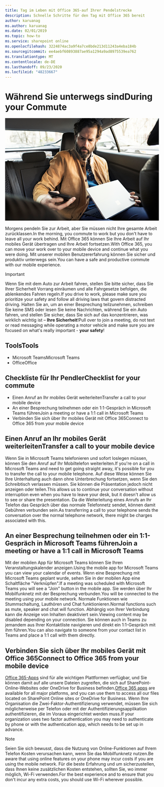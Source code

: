 ```yaml
---
title: Tag im Leben mit Office 365-auf Ihrer Pendelstrecke
description: Schnelle Schritte für den Tag mit Office 365 bereit
author: karuanag
ms.author: karuanag
ms.date: 02/01/2019
ms.topic: how-to
ms.service: sharepoint online
ms.openlocfilehash: 3224874ac3a9f4a7ce8bde213d11243a4eba184b
ms.sourcegitcommit: ee4aebf60893887ae95a1294a9ad8975539ea762
ms.translationtype: MT
ms.contentlocale: de-DE
ms.lasthandoff: 09/23/2020
ms.locfileid: "48233667"
---
```

# <a name="during-your-commute"></a><span data-ttu-id="63715-103">Während Sie unterwegs sind</span><span class="sxs-lookup"><span data-stu-id="63715-103">During your Commute</span></span>

![Unterwegs (Bild)](media/ditl_commute.png)

<span data-ttu-id="63715-105">Morgens pendeln Sie zur Arbeit, aber Sie müssen nicht Ihre gesamte Arbeit zurücklassen.</span><span class="sxs-lookup"><span data-stu-id="63715-105">In the morning, you commute to work but you don't have to leave all your work behind.</span></span> <span data-ttu-id="63715-106">Mit Office 365 können Sie Ihre Arbeit auf Ihr mobiles Gerät übertragen und Ihre Arbeit fortsetzen.</span><span class="sxs-lookup"><span data-stu-id="63715-106">With Office 365, you can move your work over to your mobile device and continue what you were doing.</span></span>  <span data-ttu-id="63715-107">Mit unserer mobilen Benutzererfahrung können Sie sicher und produktiv unterwegs sein.</span><span class="sxs-lookup"><span data-stu-id="63715-107">You can have a safe and productive commute with our mobile experience.</span></span>  

> [!IMPORTANT]
> <span data-ttu-id="63715-108">Wenn Sie mit dem Auto zur Arbeit fahren, stellen Sie bitte sicher, dass Sie Ihrer Sicherheit Vorrang einräumen und alle Fahrgesetze befolgen, die ablenkendes Fahren regeln.</span><span class="sxs-lookup"><span data-stu-id="63715-108">If you drive to work, please make sure you prioritize your safety and follow all driving laws that govern distracted driving.</span></span> <span data-ttu-id="63715-109">Halten Sie an, um an einer Besprechung teilzunehmen, schreiben Sie keine SMS oder lesen Sie keine Nachrichten, während Sie ein Auto fahren, und stellen Sie sicher, dass Sie sich auf das konzentrieren, was wirklich wichtig ist – **Ihre Sicherheit**!</span><span class="sxs-lookup"><span data-stu-id="63715-109">Pull over to join a meeting, do not text or read messaging while operating a motor vehicle and make sure you are focused on what's really important - **your safety**!</span></span>


## <a name="tools"></a><span data-ttu-id="63715-110">Tools</span><span class="sxs-lookup"><span data-stu-id="63715-110">Tools</span></span>
- <span data-ttu-id="63715-111">Microsoft Teams</span><span class="sxs-lookup"><span data-stu-id="63715-111">Microsoft Teams</span></span>
- <span data-ttu-id="63715-112">Office</span><span class="sxs-lookup"><span data-stu-id="63715-112">Office</span></span> 

## <a name="checklist-for-your-commute"></a><span data-ttu-id="63715-113">Checkliste für Ihr Pendler</span><span class="sxs-lookup"><span data-stu-id="63715-113">Checklist for your commute</span></span>
- <span data-ttu-id="63715-114">Einen Anruf an Ihr mobiles Gerät weiterleiten</span><span class="sxs-lookup"><span data-stu-id="63715-114">Transfer a call to your mobile device</span></span>
- <span data-ttu-id="63715-115">An einer Besprechung teilnehmen oder ein 1:1-Gespräch in Microsoft Teams führen</span><span class="sxs-lookup"><span data-stu-id="63715-115">Join a meeting or have a 1:1 call in Microsoft Teams</span></span>
- <span data-ttu-id="63715-116">Verbinden Sie sich über Ihr mobiles Gerät mit Office 365</span><span class="sxs-lookup"><span data-stu-id="63715-116">Connect to Office 365 from your mobile device</span></span>
 
## <a name="transfer-a-call-to-your-mobile-device"></a><span data-ttu-id="63715-117">Einen Anruf an Ihr mobiles Gerät weiterleiten</span><span class="sxs-lookup"><span data-stu-id="63715-117">Transfer a call to your mobile device</span></span>
<span data-ttu-id="63715-118">Wenn Sie in Microsoft Teams telefonieren und sofort loslegen müssen, können Sie den Anruf auf Ihr Mobiltelefon weiterleiten.</span><span class="sxs-lookup"><span data-stu-id="63715-118">If you're on a call in Microsoft Teams and need to get going straight away, it's possible for you to transfer the call to your mobile telephone.</span></span> <span data-ttu-id="63715-119">Auf diese Weise können Sie Ihre Unterhaltung auch dann ohne Unterbrechung fortsetzen, wenn Sie den Schreibtisch verlassen müssen. Sie können die Präsentation jedoch nicht anzeigen oder teilen.</span><span class="sxs-lookup"><span data-stu-id="63715-119">This allows us to continue your conversation without interruption even when you have to leave your desk, but it doesn't allow us to see or share the presentation.</span></span> <span data-ttu-id="63715-120">Da die Weiterleitung eines Anrufs an Ihr Telefon das Gespräch über das normale Telefonnetz sendet, können damit Gebühren verbunden sein.</span><span class="sxs-lookup"><span data-stu-id="63715-120">As transferring a call to your telephone sends the conversation over the normal telephone network, there might be charges associated with this.</span></span>

## <a name="join-a-meeting-or-have-a-11-call-in-microsoft-teams"></a><span data-ttu-id="63715-121">An einer Besprechung teilnehmen oder ein 1:1-Gespräch in Microsoft Teams führen</span><span class="sxs-lookup"><span data-stu-id="63715-121">Join a meeting or have a 1:1 call in Microsoft Teams</span></span>
<span data-ttu-id="63715-122">Mit der mobilen App für Microsoft Teams können Sie Ihren Veranstaltungskalender anzeigen.</span><span class="sxs-lookup"><span data-stu-id="63715-122">Using the mobile app for Microsoft Teams you can view your calendar of events.</span></span>  <span data-ttu-id="63715-123">Wenn eine Besprechung mit Microsoft Teams geplant wurde, sehen Sie in der mobilen App eine Schaltfläche "Verknüpfen".</span><span class="sxs-lookup"><span data-stu-id="63715-123">If a meeting was scheduled with Microsoft Teams you will see a "Join" button in the mobile app.</span></span> <span data-ttu-id="63715-124">Sie werden über Ihr Mobilfunknetz mit der Besprechung verbunden.</span><span class="sxs-lookup"><span data-stu-id="63715-124">You will be connected to the meeting using your mobile network.</span></span>  <span data-ttu-id="63715-125">Normale Funktionen wie Stummschaltung, Lauthören und Chat funktionieren.</span><span class="sxs-lookup"><span data-stu-id="63715-125">Normal functions such as mute, speaker and chat will function.</span></span>  <span data-ttu-id="63715-126">Abhängig von Ihrer Verbindung kann die Anzeige von Inhalten deaktiviert sein.</span><span class="sxs-lookup"><span data-stu-id="63715-126">Viewing content may be disabled depending on your connection.</span></span> <span data-ttu-id="63715-127">Sie können auch in Teams zu jemandem aus Ihrer Kontaktliste navigieren und direkt ein 1:1-Gespräch mit ihm führen.</span><span class="sxs-lookup"><span data-stu-id="63715-127">You can also navigate to someone from your contact list in Teams and place a 1:1 call with them directly.</span></span> 

## <a name="connect-to-office-365-from-your-mobile-device"></a><span data-ttu-id="63715-128">Verbinden Sie sich über Ihr mobiles Gerät mit Office 365</span><span class="sxs-lookup"><span data-stu-id="63715-128">Connect to Office 365 from your mobile device</span></span>
<span data-ttu-id="63715-129">[Office 365-Apps](https://support.office.com/article/set-up-office-apps-and-email-on-a-mobile-device-7dabb6cb-0046-40b6-81fe-767e0b1f014f?ui=en-US&rs=en-US&ad=US) sind für alle wichtigen Plattformen verfügbar, und Sie können damit auf alle unsere Dateien zugreifen, die sich auf SharePoint-Online-Websites oder OneDrive for Business befinden.</span><span class="sxs-lookup"><span data-stu-id="63715-129">[Office 365 apps](https://support.office.com/article/set-up-office-apps-and-email-on-a-mobile-device-7dabb6cb-0046-40b6-81fe-767e0b1f014f?ui=en-US&rs=en-US&ad=US) are available for all major platforms, and you can use them to access all our files located on SharePoint Online sites or OneDrive for Business.</span></span> <span data-ttu-id="63715-130">Wenn Ihre Organisation die Zwei-Faktor-Authentifizierung verwendet, müssen Sie sich möglicherweise per Telefon oder mit der Authentifizierungsapplikation authentifizieren, die im Voraus eingerichtet werden muss.</span><span class="sxs-lookup"><span data-stu-id="63715-130">If your organization uses two factor authentication you may need to authenticate by phone or with the authentication app, which needs to be set up in advance.</span></span>  

> [!NOTE]
> <span data-ttu-id="63715-131">Seien Sie sich bewusst, dass die Nutzung von Online-Funktionen auf Ihrem Telefon Kosten verursachen kann, wenn Sie das Mobilfunknetz nutzen.</span><span class="sxs-lookup"><span data-stu-id="63715-131">Be aware that using online features on your phone may incur costs if you are using the mobile network.</span></span> <span data-ttu-id="63715-132">Für die beste Erfahrung und um sicherzustellen, dass Ihnen keine zusätzlichen Kosten entstehen, sollten Sie, wo immer möglich, Wi-Fi verwenden.</span><span class="sxs-lookup"><span data-stu-id="63715-132">For the best experience and to ensure that you don't incur any extra costs, you should use Wi-Fi wherever possible.</span></span>